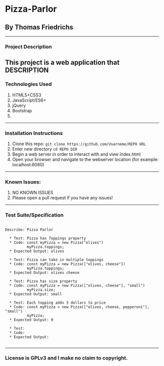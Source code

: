 # Pizza-Parlor 
## By Thomas Friedrichs

---

### Project Description

This project is a web application that DESCRIPTION
---
### Technologies Used
1. HTML5+CSS3
2. JavaScript/ES6+
3. jQuery
4. Bootstrap
5. 

---
### Installation Instructions
1. Clone this repo: `git clone https://github.com/Usarneme/REPO URL`
2. Enter new directory `cd REPO DIR`
3. Begin a web server in order to interact with and view index.html
4. Open your browser and navigate to the webserver location (for example: localhost:8080)
---
### Known Issues:
1. NO KNOWN ISSUES
2. Please open a pull request if you have any issues!
---
### Test Suite/Specification

```

Describe: Pizza Parlor

  * Test: Pizza has Toppings property 
  * Code: const myPizza = new Pizza("olives")
          myPizza.toppings;
  * Expected Output: olives

  * Test: Pizza can take in multiple toppings
  * Code: const myPizza = new Pizza(["olives, cheese"])
          myPizza.toppings;
  * Expected Output: olives cheese 

  * Test: Pizza has size property
  * Code: const myPizza = new Pizza(["olives, cheese"], "small")
          myPizza.size;
  * Expected Output: small 

  * Test: Each topping adds 3 dollars to price 
  * Code: const myPizza = new Pizza(["olives, cheese, pepperoni"], "small")
          myPizza;
  * Expected Output: 9

  * Test:
  * Code:
  * Expected Output:


```

---
### License is GPLv3 and I make no claim to copyright. 
<br />
